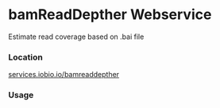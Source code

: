 # bamReadDepther Webservice
Estimate read coverage based on .bai file

### Location
[services.iobio.io/bamreaddepther](http://services.iobio.io/bamreaddepther)

### Usage
